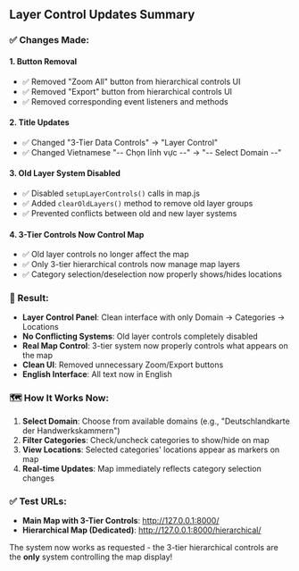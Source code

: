 ## Layer Control Updates Summary

### ✅ Changes Made:

#### 1. **Button Removal**
- ✅ Removed "Zoom All" button from hierarchical controls UI
- ✅ Removed "Export" button from hierarchical controls UI
- ✅ Removed corresponding event listeners and methods

#### 2. **Title Updates**
- ✅ Changed "3-Tier Data Controls" → "Layer Control"
- ✅ Changed Vietnamese "-- Chọn lĩnh vực --" → "-- Select Domain --"

#### 3. **Old Layer System Disabled**
- ✅ Disabled `setupLayerControls()` calls in map.js
- ✅ Added `clearOldLayers()` method to remove old layer groups
- ✅ Prevented conflicts between old and new layer systems

#### 4. **3-Tier Controls Now Control Map**
- ✅ Old layer controls no longer affect the map
- ✅ Only 3-tier hierarchical controls now manage map layers
- ✅ Category selection/deselection now properly shows/hides locations

### 🎯 Result:
- **Layer Control Panel**: Clean interface with only Domain → Categories → Locations
- **No Conflicting Systems**: Old layer controls completely disabled
- **Real Map Control**: 3-tier system now properly controls what appears on the map
- **Clean UI**: Removed unnecessary Zoom/Export buttons
- **English Interface**: All text now in English

### 🗺️ How It Works Now:
1. **Select Domain**: Choose from available domains (e.g., "Deutschlandkarte der Handwerkskammern")
2. **Filter Categories**: Check/uncheck categories to show/hide on map
3. **View Locations**: Selected categories' locations appear as markers on map
4. **Real-time Updates**: Map immediately reflects category selection changes

### ✅ Test URLs:
- **Main Map with 3-Tier Controls**: http://127.0.0.1:8000/
- **Hierarchical Map (Dedicated)**: http://127.0.0.1:8000/hierarchical/

The system now works as requested - the 3-tier hierarchical controls are the **only** system controlling the map display!